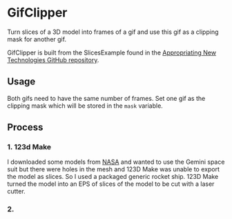 # GifClipper

Turn slices of a 3D model into frames of a gif and use this gif as a clipping mask for another gif.

GifClipper is built from the SlicesExample found in the [Appropriating New Technologies GitHub repository](https://github.com/kylemcdonald/AppropriatingNewTechnologies/tree/master/week3/SlicesExample).

## Usage

Both gifs need to have the same number of frames. Set one gif as the clipping mask which will be stored in the `mask` variable.

## Process

### 1. 123d Make

I downloaded some models from [NASA](http://www.nasa.gov/multimedia/3d_resources/models.html) and wanted to use the Gemini space suit but there were holes in the mesh and 123D Make was unable to export the model as slices. So I used a packaged generic rocket ship. 123D Make turned the model into an EPS of slices of the model to be cut with a laser cutter.

### 2. 
